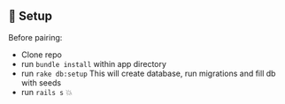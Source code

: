 ## :hammer: Setup

Before pairing:
 - Clone repo
 - run `bundle install` within app directory
 - run `rake db:setup` This will create database, run migrations and fill db with seeds
 - run `rails s` :boom:
